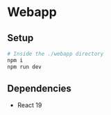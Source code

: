 # Webapp

## Setup

```bash
# Inside the ./webapp directory
npm i
npm run dev
```

## Dependencies

-   React 19
